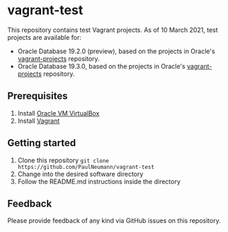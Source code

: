 # vagrant-test

This repository contains test Vagrant projects. As of 10 March 2021, test projects are available for:

* Oracle Database 19.2.0 (preview), based on the projects in Oracle's [vagrant-projects](https://github.com/oracle/vagrant-projects) repository.
* Oracle Database 19.3.0, based on the projects in Oracle's [vagrant-projects](https://github.com/oracle/vagrant-projects) repository.

## Prerequisites

1. Install [Oracle VM VirtualBox](https://www.virtualbox.org/wiki/Downloads)
2. Install [Vagrant](https://vagrantup.com/)

## Getting started

1. Clone this repository `git clone https://github.com/PaulNeumann/vagrant-test`
2. Change into the desired software directory
3. Follow the README.md instructions inside the directory

## Feedback

Please provide feedback of any kind via GitHub issues on this repository.
